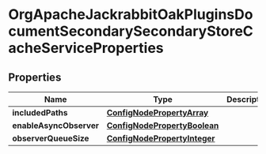 

# OrgApacheJackrabbitOakPluginsDocumentSecondarySecondaryStoreCacheServiceProperties

## Properties

Name | Type | Description | Notes
------------ | ------------- | ------------- | -------------
**includedPaths** | [**ConfigNodePropertyArray**](ConfigNodePropertyArray.md) |  |  [optional]
**enableAsyncObserver** | [**ConfigNodePropertyBoolean**](ConfigNodePropertyBoolean.md) |  |  [optional]
**observerQueueSize** | [**ConfigNodePropertyInteger**](ConfigNodePropertyInteger.md) |  |  [optional]



